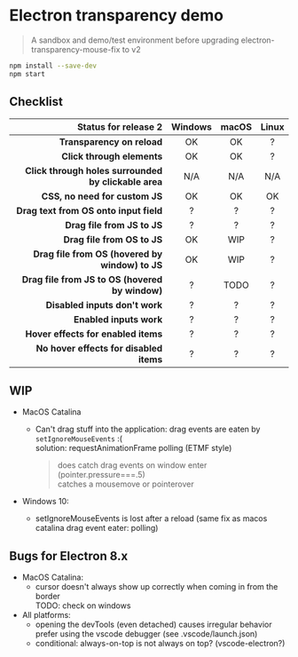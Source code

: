 # Electron transparency demo

> A sandbox and demo/test environment before upgrading electron-transparency-mouse-fix to v2

```bash
npm install --save-dev
npm start
```

## Checklist

|                             **Status for release 2** | Windows | macOS | Linux |
|-----------------------------------------------------:|:-------:|:-----:|:-----:|
| **Transparency on reload**                           |    OK   |   OK  |   ?   |
| **Click through elements**                           |    OK   |   OK  |   ?   |
| **Click through holes surrounded by clickable area** |   N/A   |  N/A  |  N/A  |
| **CSS, no need for custom JS**                       |    OK   |   OK  |   OK  |
| **Drag text from OS onto input field**               |    ?    |   ?   |   ?   |
| **Drag file from JS to JS**                          |    ?    |   ?   |   ?   |
| **Drag file from OS to JS**                          |    OK   |  WIP  |   ?   |
| **Drag file from OS (hovered by window) to JS**      |    OK   |  WIP  |   ?   |
| **Drag file from JS to OS (hovered by window)**      |    ?    |  TODO |   ?   |
| **Disabled inputs don't work**                       |    ?    |   ?   |   ?   |
| **Enabled inputs work**                              |    ?    |   ?   |   ?   |
| **Hover effects for enabled items**                  |    ?    |   ?   |   ?   |
| **No hover effects for disabled items**              |    ?    |   ?   |   ?   |

## WIP

- MacOS Catalina
  - Can't drag stuff into the application: drag events are eaten by `setIgnoreMouseEvents` :(  
    solution: requestAnimationFrame polling (ETMF style)
    > does catch drag events on window enter (pointer.pressure===.5)  
    > catches a mousemove or pointerover 

- Windows 10:
  - setIgnoreMouseEvents is lost after a reload (same fix as macos catalina drag event eater: polling)

## Bugs for Electron 8.x

- MacOS Catalina:
  - cursor doesn't always show up correctly when coming in from the border  
    TODO: check on windows
- All platforms:
  - opening the devTools (even detached) causes irregular behavior
    prefer using the vscode debugger (see .vscode/launch.json)
  - conditional: always-on-top is not always on top? (vscode-electron?)
